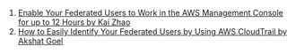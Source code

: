 
1. [Enable Your Federated Users to Work in the AWS Management Console for up to 12 Hours by Kai Zhao](https://aws.amazon.com/blogs/security/enable-your-federated-users-to-work-in-the-aws-management-console-for-up-to-12-hours/)
1. [How to Easily Identify Your Federated Users by Using AWS CloudTrail by Akshat Goel](https://aws.amazon.com/blogs/security/how-to-easily-identify-your-federated-users-by-using-aws-cloudtrail/)